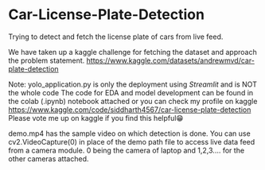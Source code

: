 # Car-License-Plate-Detection
Trying to detect and fetch the license plate of cars from live feed.

We have taken up a kaggle challenge for fetching the dataset and approach the problem statement.
https://www.kaggle.com/datasets/andrewmvd/car-plate-detection

Note:
yolo_application.py is only the deployment using *Streamlit* and is NOT the whole code
The code for EDA and model development can be found in the colab (.ipynb) notebook attached or you can check my profile on kaggle
https://www.kaggle.com/code/siddharth4567/car-license-plate-detection
Please vote me up on kaggle if you find this helpful😁

demo.mp4 has the sample video on which detection is done. You can use cv2.VideoCapture(0) in place of the demo path file to access live data feed from a camera module. 0 being the camera of laptop and 1,2,3.... for the other cameras attached.
